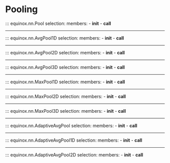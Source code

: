 # Pooling

::: equinox.nn.Pool
    selection:
        members:
            - __init__
            - __call__

---

::: equinox.nn.AvgPool1D
    selection:
        members:
            - __init__
            - __call__

---

::: equinox.nn.AvgPool2D
    selection:
        members:
            - __init__
            - __call__

---

::: equinox.nn.AvgPool3D
    selection:
        members:
            - __init__
            - __call__

---

::: equinox.nn.MaxPool1D
    selection:
        members:
            - __init__
            - __call__

---

::: equinox.nn.MaxPool2D
    selection:
        members:
            - __init__
            - __call__

---

::: equinox.nn.MaxPool3D
    selection:
        members:
            - __init__
            - __call__

---


::: equinox.nn.AdaptiveAvgPool
    selection:
        members:
            - __init__
            - __call__


---

::: equinox.nn.AdaptiveAvgPool1D
    selection:
        members:
            - __init__
            - __call__


---

::: equinox.nn.AdaptiveAvgPool2D
    selection:
        members:
            - __init__
            - __call__
